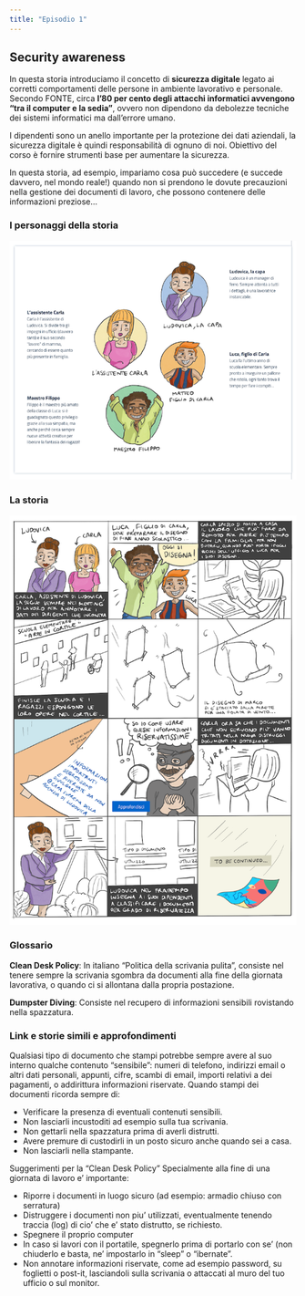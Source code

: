 ```yaml
---
title: "Episodio 1"
---
```

## Security awareness

In questa storia introduciamo il concetto di **sicurezza digitale** legato ai corretti comportamenti delle persone in ambiente lavorativo e personale. Secondo FONTE, circa **l’80 per cento degli attacchi informatici avvengono “tra il computer e la sedia”**, ovvero non dipendono da debolezze tecniche dei sistemi informatici ma dall’errore umano. 

I dipendenti sono un anello importante per la protezione dei dati aziendali, la sicurezza digitale è quindi responsabilità di ognuno di noi. Obiettivo del corso è fornire strumenti base per aumentare la sicurezza. 

In questa storia, ad esempio, impariamo cosa può succedere (e succede davvero, nel mondo reale!) quando non si prendono le dovute precauzioni nella gestione dei documenti di lavoro, che possono contenere delle informazioni preziose... 


### I personaggi della storia
![I personaggi](sa1_intro.png)


### La storia
![La storia](sa1_story.png)

### Glossario
**Clean Desk Policy**:
 In italiano “Politica della scrivania pulita”, consiste nel tenere sempre la scrivania sgombra da documenti alla fine della giornata lavorativa, o quando ci si allontana dalla propria postazione.


**Dumpster Diving**: 
Consiste nel recupero di informazioni sensibili rovistando nella spazzatura.


### Link e storie simili e approfondimenti
Qualsiasi tipo di documento che stampi potrebbe sempre avere al suo interno qualche contenuto “sensibile”: numeri di telefono, indirizzi email o altri dati personali, appunti, cifre, scambi di email, importi relativi a dei pagamenti, o addirittura informazioni riservate. Quando stampi dei documenti  ricorda sempre di:

* Verificare la presenza di eventuali contenuti sensibili.
* Non lasciarli incustoditi ad esempio sulla tua scrivania. 
* Non gettarli nella spazzatura prima di averli distrutti.
* Avere premure di custodirli in un posto sicuro anche quando sei a casa.
* Non lasciarli nella stampante. 

Suggerimenti per la “Clean Desk Policy”
Specialmente alla fine di una giornata di lavoro e’ importante:


* Riporre i documenti in luogo sicuro (ad esempio: armadio chiuso con serratura)
* Distruggere i documenti non piu’ utilizzati, eventualmente tenendo traccia (log) di cio’ che e’ stato distrutto, se richiesto.
* Spegnere il proprio computer
* In caso si lavori con il portatile, spegnerlo prima di portarlo con se’ (non chiuderlo e basta, ne’ impostarlo in “sleep” o “ibernate”.
* Non annotare informazioni riservate, come ad esempio password, su foglietti o post-it, lasciandoli sulla scrivania o attaccati al muro del tuo ufficio o sul monitor.


